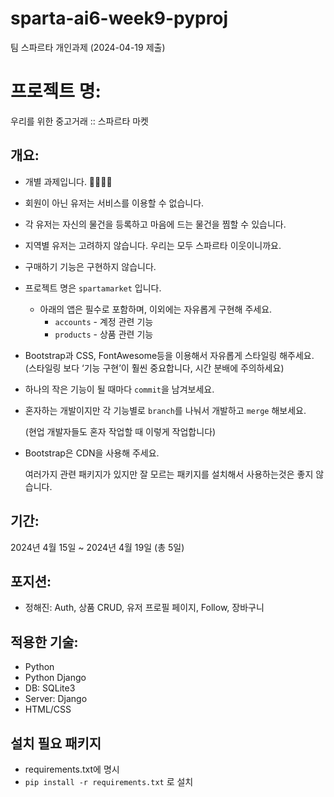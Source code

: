 # sparta-ai6-week9-pyproj
팀 스파르타 개인과제 (2024-04-19 제출)

# 프로젝트 명: 
우리를 위한 중고거래 :: 스파르타 마켓

## 개요:  

- 개별 과제입니다. 💁‍♂️💁‍♀️
- 회원이 아닌 유저는 서비스를 이용할 수 없습니다.
- 각 유저는 자신의 물건을 등록하고 마음에 드는 물건을 찜할 수 있습니다.
- 지역별 유저는 고려하지 않습니다. 우리는 모두 스파르타 이웃이니까요.
- 구매하기 기능은 구현하지 않습니다.

- 프로젝트 명은 `spartamarket` 입니다.
    - 아래의 앱은 필수로 포함하며, 이외에는 자유롭게 구현해 주세요.
        - `accounts` - 계정 관련 기능
        - `products` - 상품 관련 기능

- Bootstrap과 CSS, FontAwesome등을 이용해서 자유롭게 스타일링 해주세요.
(스타일링 보다 ‘기능 구현’이 훨씬 중요합니다, 시간 분배에 주의하세요)


- 하나의 작은 기능이 될 때마다 `commit`을 남겨보세요.
- 혼자하는 개발이지만 각 기능별로 `branch`를 나눠서 개발하고 `merge` 해보세요.
    
    (현업 개발자들도 혼자 작업할 때 이렇게 작업합니다)
    
- Bootstrap은 CDN을 사용해 주세요.
    
    여러가지 관련 패키지가 있지만 잘 모르는 패키지를 설치해서 사용하는것은 좋지 않습니다.

## 기간:

2024년 4월 15일 ~ 2024년 4월 19일 (총 5일)

## 포지션:

- 정해진: Auth, 상품 CRUD, 유저 프로필 페이지, Follow, 장바구니

## 적용한 기술:

- Python
- Python Django
- DB: SQLite3
- Server: Django
- HTML/CSS

## 설치 필요 패키지
- requirements.txt에 명시
- `pip install -r requirements.txt` 로 설치
